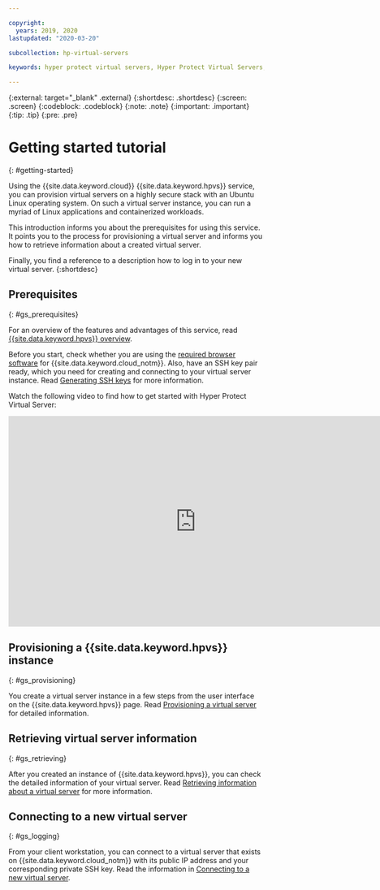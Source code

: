 ```yaml
---

copyright:
  years: 2019, 2020
lastupdated: "2020-03-20"

subcollection: hp-virtual-servers

keywords: hyper protect virtual servers, Hyper Protect Virtual Servers, getting started

---
```


{:external: target="_blank" .external}
{:shortdesc: .shortdesc}
{:screen: .screen}
{:codeblock: .codeblock}
{:note: .note}
{:important: .important}
{:tip: .tip}
{:pre: .pre}

# Getting started tutorial  
{: #getting-started}

Using the {{site.data.keyword.cloud}} {{site.data.keyword.hpvs}} service, you can provision virtual servers on a highly secure stack with an Ubuntu Linux operating system. On such a virtual server instance, you can run a myriad of Linux applications and containerized workloads.

This introduction informs you about the prerequisites for using this service. It points you to the process for provisioning a virtual server and informs you how to retrieve information about a created virtual server.

Finally, you find a reference to a description how to log in to your new virtual server.
{:shortdesc}

## Prerequisites
{: #gs_prerequisites}

For an overview of the features and advantages of this service, read [{{site.data.keyword.hpvs}} overview](/docs/services/hp-virtual-servers?topic=hp-virtual-servers-overview).

Before you start, check whether you are using the [required browser software](/docs/overview?topic=overview-prereqs-platform) for {{site.data.keyword.cloud_notm}}. Also, have an SSH key pair ready, which you need for creating and connecting to your virtual server instance. Read [Generating SSH keys](/docs/services/hp-virtual-servers?topic=hp-virtual-servers-generate_ssh) for more information.

Watch the following video to find how to get started with Hyper Protect Virtual Server:

<iframe width="737" height="415" title="Getting Started with IBM Cloud Hyper Protect Virtual Servers" src="https://www.youtube.com/embed/GlP-w-vsPmc" frameborder="0" allow="accelerometer; autoplay; encrypted-media; gyroscope; picture-in-picture" allowfullscreen></iframe>

## Provisioning a {{site.data.keyword.hpvs}} instance
{: #gs_provisioning}

You create a virtual server instance in a few steps from the user interface on the {{site.data.keyword.hpvs}} page.
Read [Provisioning a virtual server](/docs/services/hp-virtual-servers?topic=hp-virtual-servers-provision) for detailed information.

## Retrieving virtual server information
{: #gs_retrieving}

After you created an instance of {{site.data.keyword.hpvs}}, you can check the detailed information of your virtual server.
Read [Retrieving information about a virtual server](/docs/services/hp-virtual-servers?topic=hp-virtual-servers-retrieve-info-vs) for more information.

## Connecting to a new virtual server
{: #gs_logging}

From your client workstation, you can connect to a virtual server that exists on {{site.data.keyword.cloud_notm}} with its public IP address and your corresponding private SSH key. Read the information in [Connecting to a new virtual server](/docs/services/hp-virtual-servers?topic=hp-virtual-servers-connect_vs).

